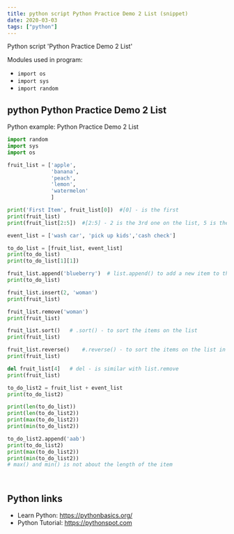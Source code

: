 ```yaml
---
title: python script Python Practice Demo 2 List (snippet)
date: 2020-03-03
tags: ["python"]
---
```

Python script 'Python Practice Demo 2 List'


Modules used in program: 
* `import os`
* `import sys`
* `import random`

## python Python Practice Demo 2 List

Python example: Python Practice Demo 2 List

```python
import random
import sys
import os

fruit_list = ['apple',
              'banana',
              'peach',
              'lemon',
              'watermelon'
              ]

print('First Item', fruit_list[0])  #[0] - is the first
print(fruit_list)
print(fruit_list[2:5])  #[2:5] - 2 is the 3rd one on the list, 5 is the the fifth thing on the list; [2:5] means start from the 3rd one until to the 5th one on the list

event_list = ['wash car', 'pick up kids','cash check']

to_do_list = [fruit_list, event_list]
print(to_do_list)
print(to_do_list[1][1])

fruit_list.append('blueberry')  # list.append() to add a new item to the list
print(to_do_list)

fruit_list.insert(2, 'woman')
print(fruit_list)

fruit_list.remove('woman')
print(fruit_list)

fruit_list.sort()   # .sort() - to sort the items on the list
print(fruit_list)

fruit_list.reverse()    #.reverse() - to sort the items on the list in negative way
print(fruit_list)

del fruit_list[4]   # del - is similar with list.remove
print(fruit_list)

to_do_list2 = fruit_list + event_list
print(to_do_list2)

print(len(to_do_list))
print(len(to_do_list2))
print(max(to_do_list2))
print(min(to_do_list2))

to_do_list2.append('aab')
print(to_do_list2)
print(max(to_do_list2))
print(min(to_do_list2))
# max() and min() is not about the length of the item




```

## Python links

- Learn Python: https://pythonbasics.org/
- Python Tutorial: https://pythonspot.com

